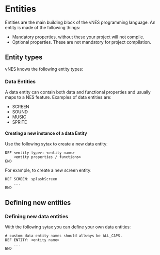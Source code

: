 # Entities
Entities are the main building block of the vNES programming language.
An entity is made of the following things:
* Mandatory properties. without these your project will not compile.
* Optional properties. These are not mandatory for project compilation.


## Entity types
vNES knows the following entity types:
### Data Entities
A data entity can contain both data and functional properties and usually maps to a NES feature.
Examples of data entities are:
* SCREEN
* SOUND
* MUSIC
* SPRITE

#### Creating a new instance of a data Entity
Use the following sytax to create a new data entity:
````
DEF <entity type>: <entity name>
    <entity properties / functions>
END
````
For example, to create a new screen entity:
````
DEF SCREEN: splashScreen
    ...
END
````

## Defining new entities
### Defining new data entities
With the following sytax you can define your own data entities:
````
# custom data entity names should allways be ALL_CAPS.
DEF ENTITY: <entity name>
    ...
END
````